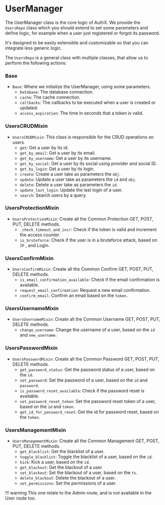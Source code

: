 # UserManager

The UserManager class is the core logic of AuthX. We provide the `UsersRepo` class which you should extend to set some parameters and define logic, for example when a user just registered or forgot its password.

It's designed to be easily extensible and customizable so that you can integrate less generic logic.

The `UsersRepo` is a general class with multiple classes, that allow us to perform the following actions:

### Base

* `Base`: Where we initialize the UserManager, using some parameters.
    * `Database`: The database connection.
    * `cache`: The cache connection.
    * `callbacks`: The callbacks to be executed when a user is created or updated.
    * `access_expiration`: The time in seconds that a token is valid.

### UsersCRUDMixin

* `UsersCRUDMixin`: This class is responsible for the CRUD operations on users.
    * `get`: Get a user by its id.
    * `get_by_email`: Get a user by its email.
    * `get_by_username`: Get a user by its username.
    * `get_by_social`: Get a user by its social using provider and social ID.
    * `get_by_login`: Get a user by its login.
    * `create`: Create a user take as parameters the `obj`.
    * `update`: Update a user take as parameters the `id` and `obj`.
    * `delete`: Delete a user take as parameters the `id`.
    * `update_last_login`: Update the last login of a user.
    * `search`: Search users by a query.

### UsersProtectionMixin

* `UsersProtectionMixin`: Create all the Common Protection GET, POST, PUT, DELETE methods.
    * `_check_timeout_and_incr`: Check if the token is valid and increment the access counter.
    * `is_bruteforce`: Check if the user is in a bruteforce attack, based on `IP` , and Login.

### UsersConfirmMixin

* `UsersConfirmMixin`: Create all the Common Confirm GET, POST, PUT, DELETE methods.
    * `is_email_confirmation_available`: Check if the email confirmation is available.
    * `request_email_confirmation`: Request a new email confirmation.
    * `confirm_email`: Confirm an email based on the `token`.

### UsersUsernameMixin

* `UsersUsernameMixin`: Create all the Common Username GET, POST, PUT, DELETE methods.
    * `change_username`: Change the username of a user, based on the `id` and `new_username`.

### UsersPasswordMixin

* `UsersPasswordMixin`: Create all the Common Password GET, POST, PUT, DELETE methods.
    * `get_password_status`: Get the password status of a user, based on the `id`.
    * `set_password`: Set the password of a user, based on the `id` and `password`.
    * `is_password_reset_available`: Check if the password reset is available.
    * `set_password_reset_token`: Set the password reset token of a user, based on the `id` and `token`.
    * `get_id_for_password_reset`: Get the id for password reset, based on the `token`.

### UsersManagementMixin

* `UsersManagementMixin`: Create all the Common Management GET, POST, PUT, DELETE methods.
    * `get_blacklist`: Get the blacklist of a user.
    * `toggle_blacklist`: Toggle the blacklist of a user, based on the `id`.
    * `kick`: Kick a user, based on the `id`.
    * `get_blackout`: Get the blackout of a user.
    * `set_blackout`: Set the blackout of a user, based on the `ts`.
    * `delete_blackout`: Delete the blackout of a user.
    * `set_permissions`: Set the permissions of a user.

!!! warning
    This one relate to the Admin route, and is not available in the User route too.
